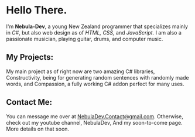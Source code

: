 # Hello There.
I'm **Nebula-Dev**, a young New Zealand programmer that specializes mainly in *C#*, but also web design as of *HTML, CSS,* and *JavaScript.*
I am also a passionate musician, playing guitar, drums, and computer music. 

## My Projects:
My main project as of right now are two amazing C# libraries, Constructivity, being for generating random sentences with randomly made words, 
and Compassion, a fully working C# addon perfect for many uses.

## Contact Me:
You can message me over at NebulaDev.Contact@gmail.com.
Otherwise, check out my youtube channel, NebulaDev,
And my soon-to-come page. More details on that soon.



<!---
(Nebula-Developer/Nebula-Developer README.md)
--->
